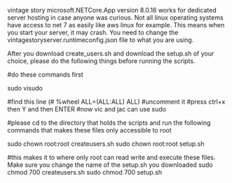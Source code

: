 vintage story microsoft.NETCore.App version 8.0.16 works for dedicated server hosting in case anyone was curious. Not all linux operating systems have access to net 7 as easily like aws linux for example. This means when you start your server, it may crash. You need to change the vintagestoryserver.runtimeconfig.json file to what you are using.

After you download create_users.sh and download the setup.sh of your choice, please do the following things before running the scripts.

#do these commands first


sudo visudo

#find this line (# %wheel ALL=(ALL:ALL) ALL)
#uncomment it
#press ctrl+x  then Y and  then ENTER
#now vic and jac can use sudo


#please cd to the directory that holds the scripts and run the following commands that makes these files only accessible to root

sudo chown root:root createusers.sh
sudo chown root:root setup.sh

#this makes it to where only root can read write and execute these files. Make sure you change the name of the setup.sh you downloaded
sudo chmod 700 createusers.sh
sudo chmod 700 setup.sh

